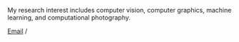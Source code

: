 My research interest includes computer vision, computer graphics, machine learning, and computational photography.


[Email](mailto:820407324@qq.com) /
